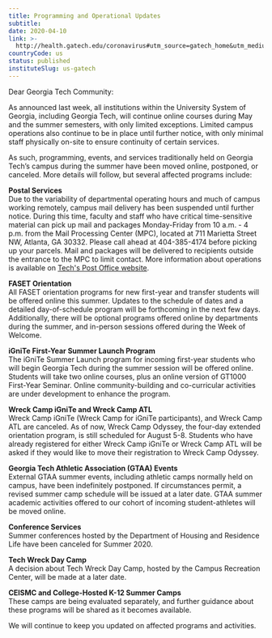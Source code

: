 ```yaml
---
title: Programming and Operational Updates
subtitle: 
date: 2020-04-10
link: >-
  http://health.gatech.edu/coronavirus#utm_source=gatech_home&utm_medium=banner&utm_campaign=coronavirus_campus
countryCode: us
status: published
instituteSlug: us-gatech
---
```

    

Dear Georgia Tech Community:

As announced last week, all institutions within the University System of Georgia, including Georgia Tech, will continue online courses during May and the summer semesters, with only limited exceptions. Limited campus operations also continue to be in place until further notice, with only minimal staff physically on-site to ensure continuity of certain services.

As such, programming, events, and services traditionally held on Georgia Tech’s campus during the summer have been moved online, postponed, or canceled. More details will follow, but several affected programs include:

**Postal Services**  
Due to the variability of departmental operating hours and much of campus working remotely, campus mail delivery has been suspended until further notice. During this time, faculty and staff who have critical time-sensitive material can pick up mail and packages Monday-Friday from 10 a.m. - 4 p.m. from the Mail Processing Center (MPC), located at 711 Marietta Street NW, Atlanta, GA 30332. Please call ahead at 404-385-4174 before picking up your parcels. Mail and packages will be delivered to recipients outside the entrance to the MPC to limit contact. More information about operations is available on [Tech's Post Office website](https://studentcenter.gatech.edu/georgia-tech-post-office).

**FASET Orientation**  
All FASET orientation programs for new first-year and transfer students will be offered online this summer. Updates to the schedule of dates and a detailed day-of-schedule program will be forthcoming in the next few days. Additionally, there will be optional programs offered online by departments during the summer, and in-person sessions offered during the Week of Welcome.

**iGniTe First-Year Summer Launch Program**  
The iGniTe Summer Launch program for incoming first-year students who will begin Georgia Tech during the summer session will be offered online. Students will take two online courses, plus an online version of GT1000 First-Year Seminar. Online community-building and co-curricular activities are under development to enhance the program.  

**Wreck Camp iGniTe and Wreck Camp ATL**  
Wreck Camp iGniTe (Wreck Camp for iGniTe participants), and Wreck Camp ATL are canceled. As of now, Wreck Camp Odyssey, the four-day extended orientation program, is still scheduled for August 5-8. Students who have already registered for either Wreck Camp iGniTe or Wreck Camp ATL will be asked if they would like to move their registration to Wreck Camp Odyssey.

**Georgia Tech Athletic Association (GTAA) Events**  
External GTAA summer events, including athletic camps normally held on campus, have been indefinitely postponed. If circumstances permit, a revised summer camp schedule will be issued at a later date. GTAA summer academic activities offered to our cohort of incoming student-athletes will be moved online.

**Conference Services**  
Summer conferences hosted by the Department of Housing and Residence Life have been canceled for Summer 2020.  

**Tech Wreck Day Camp**  
A decision about Tech Wreck Day Camp, hosted by the Campus Recreation Center, will be made at a later date.

**CEISMC and College-Hosted K-12 Summer Camps**  
These camps are being evaluated separately, and further guidance about these programs will be shared as it becomes available.

We will continue to keep you updated on affected programs and activities.

 

